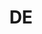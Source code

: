 ---
post_id:    2018-DE
title:      DE
images:
  - ext:    00.jpg
    asp:    2-3
    dim:    25
    dir:    v
---